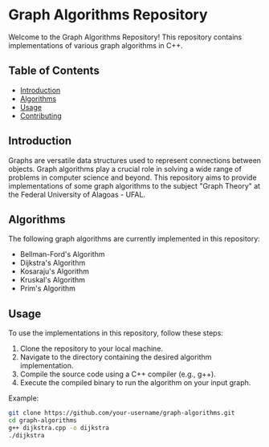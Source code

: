 # Graph Algorithms Repository

Welcome to the Graph Algorithms Repository! This repository contains implementations of various graph algorithms in C++.

## Table of Contents
- [Introduction](#introduction)
- [Algorithms](#algorithms)
- [Usage](#usage)
- [Contributing](#contributing)

## Introduction
Graphs are versatile data structures used to represent connections between objects. Graph algorithms play a crucial role in solving a wide range of problems in computer science and beyond. This repository aims to provide implementations of some graph algorithms to the subject "Graph Theory" at the Federal University of Alagoas - UFAL.

## Algorithms
The following graph algorithms are currently implemented in this repository:
- Bellman-Ford's Algorithm
- Dijkstra's Algorithm
- Kosaraju's Algorithm
- Kruskal's Algorithm
- Prim's Algorithm

## Usage
To use the implementations in this repository, follow these steps:
1. Clone the repository to your local machine.
2. Navigate to the directory containing the desired algorithm implementation.
3. Compile the source code using a C++ compiler (e.g., g++).
4. Execute the compiled binary to run the algorithm on your input graph.

Example:
```bash
git clone https://github.com/your-username/graph-algorithms.git
cd graph-algorithms
g++ dijkstra.cpp -o dijkstra
./dijkstra

